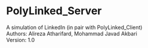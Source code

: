 # PolyLinked_Server
A simulation of LinkedIn (in pair with PolyLinked_Client)
<br />Authors: Alireza Atharifard, Mohammad Javad Akbari
<br />Version: 1.0
